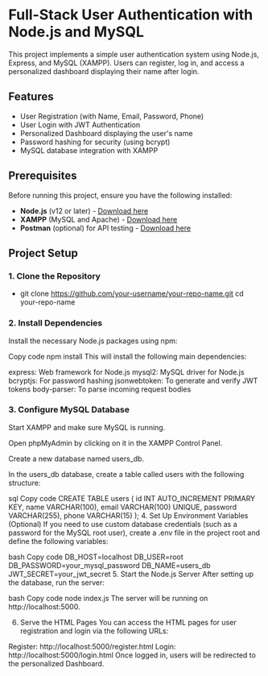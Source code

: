 # Full-Stack User Authentication with Node.js and MySQL

This project implements a simple user authentication system using Node.js, Express, and MySQL (XAMPP). Users can register, log in, and access a personalized dashboard displaying their name after login.

## Features

- User Registration (with Name, Email, Password, Phone)
- User Login with JWT Authentication
- Personalized Dashboard displaying the user's name
- Password hashing for security (using bcrypt)
- MySQL database integration with XAMPP

## Prerequisites

Before running this project, ensure you have the following installed:

- **Node.js** (v12 or later) - [Download here](https://nodejs.org/)
- **XAMPP** (MySQL and Apache) - [Download here](https://www.apachefriends.org/index.html)
- **Postman** (optional) for API testing - [Download here](https://www.postman.com/)

## Project Setup

### 1. Clone the Repository

- git clone https://github.com/your-username/your-repo-name.git
cd your-repo-name
### 2. Install Dependencies
Install the necessary Node.js packages using npm:


Copy code
npm install
This will install the following main dependencies:

express: Web framework for Node.js
mysql2: MySQL driver for Node.js
bcryptjs: For password hashing
jsonwebtoken: To generate and verify JWT tokens
body-parser: To parse incoming request bodies
### 3. Configure MySQL Database
Start XAMPP and make sure MySQL is running.

Open phpMyAdmin by clicking on it in the XAMPP Control Panel.

Create a new database named users_db.

In the users_db database, create a table called users with the following structure:

sql
Copy code
CREATE TABLE users (
    id INT AUTO_INCREMENT PRIMARY KEY,
    name VARCHAR(100),
    email VARCHAR(100) UNIQUE,
    password VARCHAR(255),
    phone VARCHAR(15)
);
4. Set Up Environment Variables (Optional)
If you need to use custom database credentials (such as a password for the MySQL root user), create a .env file in the project root and define the following variables:

bash
Copy code
DB_HOST=localhost
DB_USER=root
DB_PASSWORD=your_mysql_password
DB_NAME=users_db
JWT_SECRET=your_jwt_secret
5. Start the Node.js Server
After setting up the database, run the server:

bash
Copy code
node index.js
The server will be running on http://localhost:5000.

6. Serve the HTML Pages
You can access the HTML pages for user registration and login via the following URLs:

Register: http://localhost:5000/register.html
Login: http://localhost:5000/login.html
Once logged in, users will be redirected to the personalized Dashboard.

